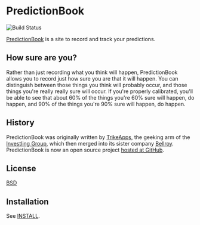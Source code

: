PredictionBook
==============
![Build Status](https://github.com/bellroy/predictionbook/actions/workflows/ci.yml/badge.svg)

[PredictionBook](http://predictionbook.com/) is a site to record and
track your predictions.

## How sure are you?

Rather than just recording what you think will happen, PredictionBook
allows you to record just how sure you are that it will happen. You can
distinguish between those things you think will probably occur, and
those things you're really really sure will occur. If you're properly
calibrated, you'll be able to see that about 60% of the things you're
60% sure will happen, do happen, and 90% of the things you're 90% sure
will happen, do happen.

## History

PredictionBook was originally written by
[TrikeApps](http://trikeapps.com/), the geeking arm of the [Investling
Group](http://investling.com/), which then merged into its sister company
[Bellroy](https://bellroy.com). PredictionBook is now an open source project
[hosted at GitHub](https://github.com/bellroy/predictionbook).

## License

[BSD](http://creativecommons.org/licenses/BSD/)

## Installation

See [INSTALL](INSTALL).
